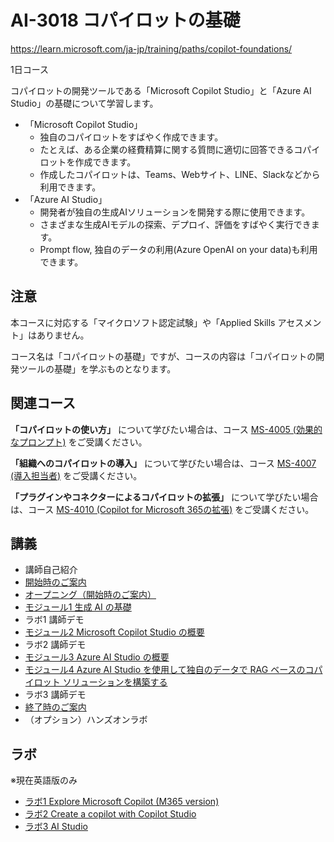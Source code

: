# AI-3018 コパイロットの基礎

https://learn.microsoft.com/ja-jp/training/paths/copilot-foundations/

1日コース

コパイロットの開発ツールである「Microsoft Copilot Studio」と「Azure AI Studio」の基礎について学習します。

- 「Microsoft Copilot Studio」
  - 独自のコパイロットをすばやく作成できます。
  - たとえば、ある企業の経費精算に関する質問に適切に回答できるコパイロットを作成できます。
  - 作成したコパイロットは、Teams、Webサイト、LINE、Slackなどから利用できます。
- 「Azure AI Studio」
  - 開発者が独自の生成AIソリューションを開発する際に使用できます。
  - さまざまな生成AIモデルの探索、デプロイ、評価をすばやく実行できます。
  - Prompt flow, 独自のデータの利用(Azure OpenAI on your data)も利用できます。

## 注意

本コースに対応する「マイクロソフト認定試験」や「Applied Skills アセスメント」はありません。

コース名は「コパイロットの基礎」ですが、コースの内容は「コパイロットの開発ツールの基礎」を学ぶものとなります。

## 関連コース

**「コパイロットの使い方」** について学びたい場合は、コース [MS-4005 (効果的なプロンプト)](https://learn.microsoft.com/ja-jp/training/courses/ms-4005) をご受講ください。

<!--
**「コパイロット管理者向けの知識」** について学びたい場合は、コース [MS-4006 (管理者)](https://learn.microsoft.com/ja-jp/training/courses/ms-4006) をご受講ください。
-->

**「組織へのコパイロットの導入」** について学びたい場合は、コース [MS-4007 (導入担当者)](https://learn.microsoft.com/ja-jp/training/courses/ms-4007) をご受講ください。

**「プラグインやコネクターによるコパイロットの拡張」** について学びたい場合は、コース [MS-4010 (Copilot for Microsoft 365の拡張)](https://learn.microsoft.com/ja-jp/training/paths/build-plugins-connectors-microsoft-copilot-microsoft-365/) をご受講ください。

<!--
**「Azure OpenAI Service」** について学びたい場合は、コース [AI-050 (Azure OpenAI Service)](https://learn.microsoft.com/ja-jp/training/paths/develop-ai-solutions-azure-openai/) をご受講ください。
-->


## 講義

- 講師自己紹介
- [開始時のご案内](../opening.md)
- [オープニング（開始時のご案内）](../opening.md)
- [モジュール1 生成 AI の基礎](m01.md)
- ラボ1 講師デモ
- [モジュール2 Microsoft Copilot Studio の概要](m02.md)
- ラボ2 講師デモ
- [モジュール3 Azure AI Studio の概要](m03.md)
- [モジュール4 Azure AI Studio を使用して独自のデータで RAG ベースのコパイロット ソリューションを構築する](m04.md)
- ラボ3 講師デモ
- [終了時のご案内](../closing-cloudslice.md)
- （オプション）ハンズオンラボ

## ラボ

※現在英語版のみ

- [ラボ1 Explore Microsoft Copilot (M365 version)](lab01.md)
- [ラボ2 Create a copilot with Copilot Studio](lab02.md)
- [ラボ3 AI Studio](lab03.md)

